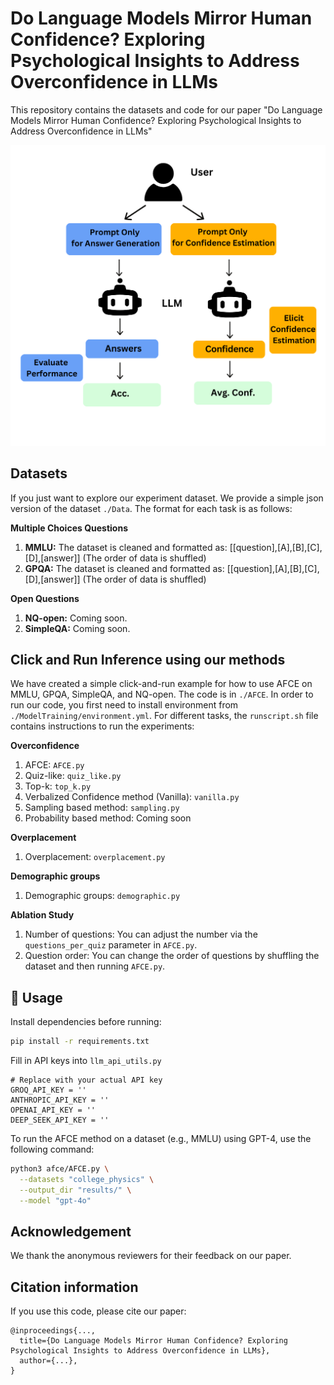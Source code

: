 # Do Language Models Mirror Human Confidence? Exploring Psychological Insights to Address Overconfidence in LLMs 

This repository contains the datasets and code for our paper "Do Language Models Mirror Human Confidence? Exploring Psychological Insights to Address Overconfidence in LLMs"

![AFCE Cover](images/AFCE.png)

## Datasets

If you just want to explore our experiment dataset. We provide a simple json version of the dataset `./Data`. The format for each 
task is as follows:

**Multiple Choices Questions**
1. **MMLU:** The dataset is cleaned and formatted as: [[question],[A],[B],[C],[D],[answer]] (The order of data is shuffled)
2. **GPQA:** The dataset is cleaned and formatted as: [[question],[A],[B],[C],[D],[answer]] (The order of data is shuffled)

**Open Questions**
1.  **NQ-open:** Coming soon.
2. **SimpleQA:** Coming soon.

## Click and Run Inference using our methods

We have created a simple click-and-run example for how to use AFCE on MMLU, GPQA, SimpleQA, and NQ-open. The code is in `./AFCE`.
In order to run our code, you first need to install environment from `./ModelTraining/environment.yml`.
For different tasks, the `runscript.sh` file contains instructions to run the experiments:

**Overconfidence**
1. AFCE: `AFCE.py`
2. Quiz-like: `quiz_like.py`
3. Top-k: `top_k.py`
4. Verbalized Confidence method (Vanilla): `vanilla.py`
5. Sampling based method: `sampling.py`
6. Probability based method: Coming soon

**Overplacement**
1. Overplacement: `overplacement.py`

**Demographic groups**
1. Demographic groups: `demographic.py`

**Ablation Study**
1. Number of questions: You can adjust the number via the `questions_per_quiz` parameter in `AFCE.py`.
2. Question order: You can change the order of questions by shuffling the dataset and then running `AFCE.py`.


## 🔧 Usage

Install dependencies before running:

```bash
pip install -r requirements.txt
```

Fill in API keys into `llm_api_utils.py`
```
# Replace with your actual API key
GROQ_API_KEY = ''
ANTHROPIC_API_KEY = ''
OPENAI_API_KEY = ''  
DEEP_SEEK_API_KEY = ''
```



To run the AFCE method on a dataset (e.g., MMLU) using GPT-4, use the following command:

```bash
python3 afce/AFCE.py \
  --datasets "college_physics" \
  --output_dir "results/" \
  --model "gpt-4o"
```
## Acknowledgement
We thank the anonymous reviewers for their feedback on our paper.

## Citation information

If you use this code, please cite our paper:

```
@inproceedings{...,
  title={Do Language Models Mirror Human Confidence? Exploring Psychological Insights to Address Overconfidence in LLMs},
  author={...},
}
```
